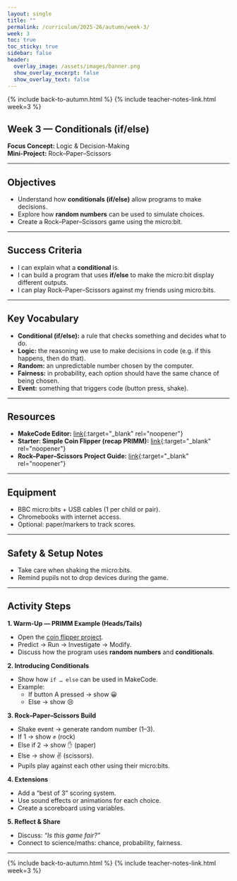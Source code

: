 ```yaml
---
layout: single
title: ""
permalink: /curriculum/2025-26/autumn/week-3/
week: 3
toc: true
toc_sticky: true
sidebar: false
header:
  overlay_image: /assets/images/banner.png
  show_overlay_excerpt: false
  show_overlay_text: false
---
```


{% include back-to-autumn.html %}
{% include teacher-notes-link.html week=3 %}

## Week 3 — Conditionals (if/else)

**Focus Concept:** Logic & Decision-Making  
**Mini-Project:** Rock–Paper–Scissors  

---

## Objectives
- Understand how **conditionals (if/else)** allow programs to make decisions.  
- Explore how **random numbers** can be used to simulate choices.  
- Create a Rock–Paper–Scissors game using the micro:bit.  

---

## Success Criteria
- I can explain what a **conditional** is.  
- I can build a program that uses **if/else** to make the micro:bit display different outputs.  
- I can play Rock–Paper–Scissors against my friends using micro:bits.  

---

## Key Vocabulary
- **Conditional (if/else):** a rule that checks something and decides what to do.  
- **Logic:** the reasoning we use to make decisions in code (e.g. if this happens, then do that).  
- **Random:** an unpredictable number chosen by the computer.  
- **Fairness:** in probability, each option should have the same chance of being chosen.  
- **Event:** something that triggers code (button press, shake).  

---

## Resources
- **MakeCode Editor:** [link](https://makecode.microbit.org){:target="_blank" rel="noopener"}  
- **Starter: Simple Coin Flipper (recap PRIMM):** [link](https://makecode.microbit.org/S48819-26737-74641-22192){:target="_blank" rel="noopener"}  
- **Rock–Paper–Scissors Project Guide:** [link](https://makecode.microbit.org/projects/rock-paper-scissors-v2){:target="_blank" rel="noopener"}  

---

## Equipment
- BBC micro:bits + USB cables (1 per child or pair).  
- Chromebooks with internet access.  
- Optional: paper/markers to track scores.  

---

## Safety & Setup Notes
- Take care when shaking the micro:bits.  
- Remind pupils not to drop devices during the game.  

---

## Activity Steps

**1. Warm-Up — PRIMM Example (Heads/Tails)**  
- Open the [coin flipper project](https://makecode.microbit.org/S39804-79642-83776-27829).  
- Predict → Run → Investigate → Modify.  
- Discuss how the program uses **random numbers** and **conditionals**.  

**2. Introducing Conditionals**  
- Show how `if … else` can be used in MakeCode.  
- Example:  
  - If button A pressed → show 😀  
  - Else → show 😢  

**3. Rock–Paper–Scissors Build**  
- Shake event → generate random number (1–3).  
- If 1 → show ✊ (rock)  
- Else if 2 → show ✋ (paper)  
- Else → show ✌️ (scissors).  
- Pupils play against each other using their micro:bits.  

**4. Extensions**  
- Add a “best of 3” scoring system.  
- Use sound effects or animations for each choice.  
- Create a scoreboard using variables.  

**5. Reflect & Share**  
- Discuss: *“Is this game fair?”*  
- Connect to science/maths: chance, probability, fairness.  

---

{% include back-to-autumn.html %}
{% include teacher-notes-link.html week=3 %}
